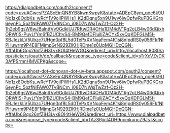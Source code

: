https://dialpadbeta.com/oauth2/consent?code=uvuAGwcsPZASeEinQN8YB8kwnKwpyK&state=ADEpC8ym_qoe6k9UNo1zx8OdbKs_wRcY1V9ojIPWHs1_K2dDqnu5xn9U1wv6iwOpfwRuPBGKGrp6eynPc_5ozfNlFAW07TvBNCm_i08D7NWsjTwZzf-Oz2H-1h2eb9gsW6wJBalntfVv9GdkiUJ7RftwDR4OHa1DM4dV1Rg2oLB4w06dQixhORWfiS-PuyLfYm6fBZUCItvS4-BM9QefDFIuiIjZACYx5xvQgKDFGLM5I-SBJIezkLV5Ubzc7UHgn0pf8L5d0TePxXVNgaFem4K1si8nIpdRS0y056FkfNlPHuwrm9P4E8FMjmpGrN929ZlKHjRDme1z0UpMGHDcQGN-AffaUb6Gqx26nfZiH3Lvx8OI4tHeWGQ&redirect_uri=http://localhost:8080/app/stickers/oauth/dp/callback&response_type=code&client_id=sTrXeVZvDK3AfPSrmnHMVEPKg&scope=



https://localhost-dot-donovan-dot-uv-beta.appspot.com/oauth2/consent?code=uvuAGwcsPZASeEinQN8YB8kwnKwpyK&state=ADEpC8ym_qoe6k9UNo1zx8OdbKs_wRcY1V9ojIPWHs1_K2dDqnu5xn9U1wv6iwOpfwRuPBGKGrp6eynPc_5ozfNlFAW07TvBNCm_i08D7NWsjTwZzf-Oz2H-1h2eb9gsW6wJBalntfVv9GdkiUJ7RftwDR4OHa1DM4dV1Rg2oLB4w06dQixhORWfiS-PuyLfYm6fBZUCItvS4-BM9QefDFIuiIjZACYx5xvQgKDFGLM5I-SBJIezkLV5Ubzc7UHgn0pf8L5d0TePxXVNgaFem4K1si8nIpdRS0y056FkfNlPHuwrm9P4E8FMjmpGrN929ZlKHjRDme1z0UpMGHDcQGN-AffaUb6Gqx26nfZiH3Lvx8OI4tHeWGQ&redirect_uri=https://www.dialpadbeta.com&response_type=code&client_id=TAzS6jjct4DH9qcmkuqcZ9JsT&scope=